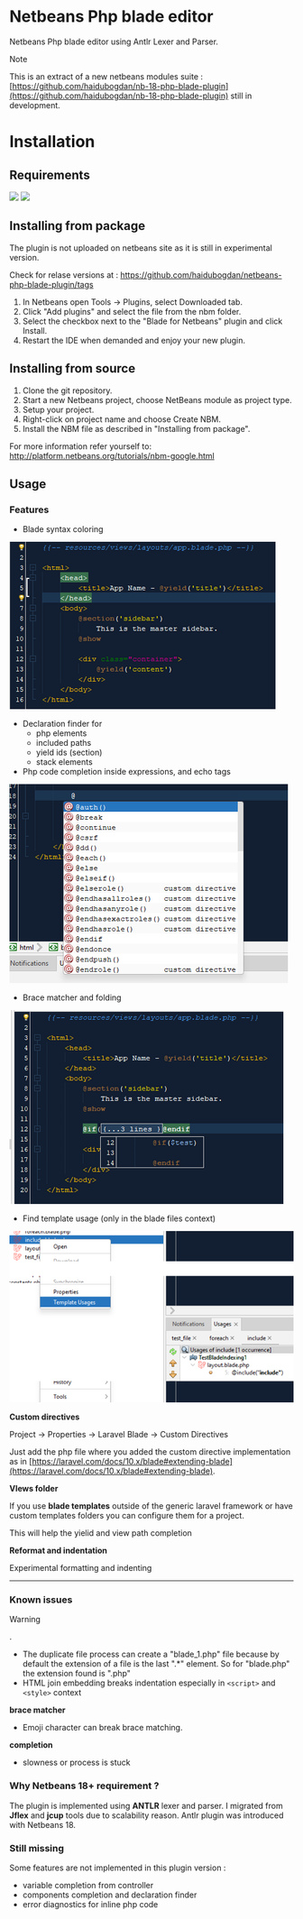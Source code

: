 # Netbeans Php blade editor

Netbeans Php blade editor using Antlr Lexer and Parser.

> [!NOTE]
> This is an extract of a new netbeans modules suite : [https://github.com/haidubogdan/nb-18-php-blade-plugin](https://github.com/haidubogdan/nb-18-php-blade-plugin) still in development.

Installation
============

## Requirements
[![](https://img.shields.io/badge/Version-2.0+-green)]() [![](https://img.shields.io/badge/Netbeans-18+-green)]()

Installing from package
----------------------


The plugin is not uploaded on netbeans site as it is still in experimental version.

Check for relase versions at : https://github.com/haidubogdan/netbeans-php-blade-plugin/tags

1. In Netbeans open Tools -> Plugins, select Downloaded tab.
2. Click "Add plugins" and select the file from the nbm folder.
3. Select the checkbox next to the "Blade for Netbeans" plugin and click Install.
4. Restart the IDE when demanded and enjoy your new plugin.

Installing from source
----------------------

1. Clone the git repository.
2. Start a new Netbeans project, choose NetBeans module as project type.
3. Setup your project.
4. Right-click on project name and choose Create NBM.
5. Install the NBM file as described in "Installing from package".

For more information refer yourself to: http://platform.netbeans.org/tutorials/nbm-google.html

## Usage

### Features

- Blade syntax coloring

![syntax coloring](resources/syntax_coloring.png)

- Declaration finder for 
    - php elements
    - included paths
    - yield ids (section)
    - stack elements
- Php code completion inside expressions, and echo tags

![completion](resources/completion.png)

- Brace matcher and folding

![folding](resources/folding.png)

- Find template usage (only in the blade files context)

![template usage](resources/template_usage.png)

**Custom directives**

Project -> Properties -> Laravel Blade -> Custom Directives

Just add the php file where you added the custom directive implementation as in [https://laravel.com/docs/10.x/blade#extending-blade](https://laravel.com/docs/10.x/blade#extending-blade).

**VIews folder**

If you use **blade templates** outside of the generic laravel framework or have custom templates folders you can configure them for a project.

This will help the yielid and view path completion

**Reformat and indentation**

Experimental formatting and indenting

---

### Known issues

> [!WARNING]
> .

- The duplicate file process can create a "blade_1.php" file because by default the extension of a file is the last ".*" element. So for "blade.php" the extension found is ".php"
- HTML join embedding breaks indentation especially in `<script>` and `<style>` context

**brace matcher**

- Emoji character can break brace matching.

**completion**

- slowness or process is stuck

### Why Netbeans 18+ requirement ?

The plugin is implemented using **ANTLR** lexer and parser. I migrated from **Jflex** and **jcup** tools due to scalability reason.
Antlr plugin was introduced with Netbeans 18.

### Still missing

Some features are not implemented in this plugin version : 

- variable completion from controller
- components completion and declaration finder
- error diagnostics for inline php code
